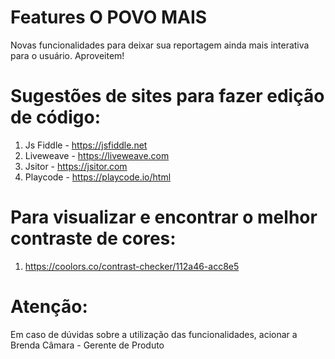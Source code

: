 # Features O POVO MAIS
Novas funcionalidades para deixar sua reportagem ainda mais interativa para o usuário. Aproveitem!

# Sugestões de sites para fazer edição de código: 
1. Js Fiddle - https://jsfiddle.net
2. Liveweave - https://liveweave.com
3. Jsitor - https://jsitor.com
4. Playcode - https://playcode.io/html

# Para visualizar e encontrar o melhor contraste de cores: 
1. https://coolors.co/contrast-checker/112a46-acc8e5

# Atenção:
Em caso de dúvidas sobre a utilização das funcionalidades, acionar a Brenda Câmara - Gerente de Produto 